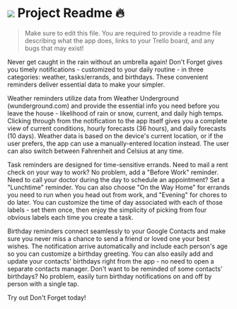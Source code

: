 # ![](https://ga-dash.s3.amazonaws.com/production/assets/logo-9f88ae6c9c3871690e33280fcf557f33.png) Project Readme :fire:

> Make sure to edit this file. You are required to provide a readme file describing what the app does, links to your Trello board, and any bugs that may exist!

Never get caught in the rain without an umbrella again! Don't Forget gives you timely notifications - customized to your daily routine - in three categories: weather, tasks/errands, and birthdays. These convenient reminders deliver essential data to make your simpler.

Weather reminders utilize data from Weather Underground (wunderground.com) and provide the essential info you need before you leave the house - likelihood of rain or snow, current, and daily high temps. Clicking through from the notification to the app itself gives you a complete view of current conditions, hourly forecasts (36 hours), and daily forecasts (10 days). Weather data is based on the device's current location, or if the user prefers, the app can use a manually-entered location instead. The user can also switch between Fahrenheit and Celsius at any time.

Task reminders are designed for time-sensitive errands. Need to mail a rent check on your way to work? No problem, add a "Before Work" reminder. Need to call your doctor during the day to schedule an appointment? Set a "Lunchtime" reminder. You can also choose "On the Way Home" for errands you need to run when you head out from work, and "Evening" for chores to do later. You can customize the time of day associated with each of those labels - set them once, then enjoy the simplicity of picking from four obvious labels each time you create a task.

Birthday reminders connect seamlessly to your Google Contacts and make sure you never miss a chance to send a friend or loved one your best wishes. The notification arrive automatically and include each person's age so you can customize a birthday greeting. You can also easily add and update your contacts' birthdays right from the app - no need to open a separate contacts manager. Don't want to be reminded of some contacts' birthdays? No problem, easily turn birthday notifications on and off by person with a single tap.

Try out Don't Forget today!
